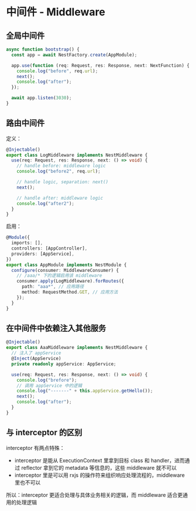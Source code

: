 # 中间件 - Middleware

## 全局中间件

```typescript
async function bootstrap() {
  const app = await NestFactory.create(AppModule);

  app.use(function (req: Request, res: Response, next: NextFunction) {
    console.log("before", req.url);
    next();
    console.log("after");
  });

  await app.listen(3030);
}
```

## 路由中间件

定义：

```typescript
@Injectable()
export class LogMiddleware implements NestMiddleware {
  use(req: Request, res: Response, next: () => void) {
    // handle before: middleware logic
    console.log("before2", req.url);

    // handle logic, separation: next()
    next();

    // handle after: middleware logic
    console.log("after2");
  }
}
```

启用：

```typescript
@Module({
  imports: [],
  controllers: [AppController],
  providers: [AppService],
})
export class AppModule implements NestModule {
  configure(consumer: MiddlewareConsumer) {
    // /aaa/* 下的逻辑启用该 middleware
    consumer.apply(LogMiddleware).forRoutes({
      path: "aaa*", // 应用路径
      method: RequestMethod.GET, // 应用方法
    });
  }
}
```

## 在中间件中依赖注入其他服务

```typescript
@Injectable()
export class AaaMiddleware implements NestMiddleware {
  // 注入了 appService
  @Inject(AppService)
  private readonly appService: AppService;

  use(req: Request, res: Response, next: () => void) {
    console.log("brefore");
    // 调用 appService 中的逻辑
    console.log("-------" + this.appService.getHello());
    next();
    console.log("after");
  }
}
```

## 与 interceptor 的区别

interceptor 有两点特殊：

- interceptor 是能从 ExecutionContext 里拿到目标 class 和 handler，进而通过 reflector 拿到它的 metadata 等信息的，这些 middleware 就不可以
- interceptor 里是可以用 rxjs 的操作符来组织响应处理流程的，middleware 里也不可以

所以：interceptor 更适合处理与具体业务相关的逻辑，而 middleware 适合更通用的处理逻辑